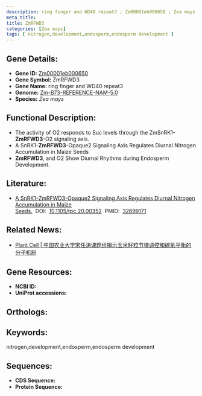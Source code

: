 ```yaml
---
description: ring finger and WD40 repeat3 ; Zm00001eb000650 ; Zea mays
meta_title:
title: ZmRFWD3
categories: [Zea mays]
tags: [ nitrogen,development,endosperm,endosperm development ]
---
```


## Gene Details:
- **Gene ID:**	[Zm00001eb000650]()
- **Gene Symbol:** ZmRFWD3
- **Gene Name:** ring finger and WD40 repeat3
- **Genome:** [Zm-B73-REFERENCE-NAM-5.0]()
- **Species:** *Zea mays*

## Functional Description:
   - The activity of O2 responds to Suc levels through the ZmSnRK1-**ZmRFWD3**-O2 signaling axis.
   - A SnRK1-**ZmRFWD3**-Opaque2 Signaling Axis Regulates Diurnal Nitrogen Accumulation in Maize Seeds
   - **ZmRFWD3**, and O2 Show Diurnal Rhythms during Endosperm Development.

## Literature:
   - [A SnRK1-ZmRFWD3-Opaque2 Signaling Axis Regulates Diurnal Nitrogen Accumulation in Maize Seeds.]( https://academic.oup.com/plcell/article/32/9/2823/6115678?login=true)&nbsp;&nbsp;DOI:&nbsp;&nbsp;[10.1105/tpc.20.00352](https://academic.oup.com/plcell/article/32/9/2823/6115678?login=true)&nbsp;&nbsp;PMID:&nbsp;&nbsp;[32699171](https://pubmed.ncbi.nlm.nih.gov/32699171/)

## Related News:
   - [Plant Cell | 中国农业大学宋任涛课题组揭示玉米籽粒节律调控和碳氮平衡的分子机制](https://mp.weixin.qq.com/s?__biz=MzU3ODY3MDM0NA==&mid=2247497045&idx=1&sn=71716e50a97bf2a170f2b7262b4f5fb4&chksm=fd736f32ca04e624682c5e3efd5d709ec38bd4d103fe79aaa4bd02aed8c25a62b7e91bd9b2e2&scene=27#wechat_redirect)

## Gene Resources:
- **NCBI ID:** [](https://www.ncbi.nlm.nih.gov/gene/?term=)
- **UniProt accessions:** [](https://www.uniprot.org/uniprotkb//entry)

## Orthologs:

## Keywords:
nitrogen,development,endosperm,endosperm development

## Sequences:
- **CDS Sequence:**
- **Protein Sequence:**
